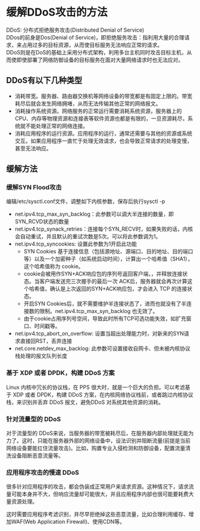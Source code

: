 # 缓解DDoS攻击的方法

DDoS: 分布式拒绝服务攻击(Distributed Denial of Service)  
DDos的前身是Dos(Denial of Service)，即拒绝服务攻击：指利用大量的合理请求，来占用过多的目标资源，从而使目标服务无法响应正常的请求。  
DDoS则是在DoS的基础上采用分布式架构，利用多台主机同时攻击目标主机，从而使即使部署了网络防御设备的目标服务在面对大量网络请求时也无法应对。  

## DDoS有以下几种类型

* 消耗带宽。服务器、路由器交换机等网络设备的带宽都是有固定上限的。带宽耗尽后就会发生网络拥堵，从而无法传输其他正常的网络报文。
* 消耗操作系统资源。网络服务的正常运行需要消耗系统资源，服务器上的CPU、内存等物理资源和连接表等软件资源也都是有限的，一旦资源耗尽，系统就不能处理正常的网络连接。
* 消耗应用程序的运行资源。应用程序的运行，通常还需要与其他的资源或系统交互。如果应用程序一直忙于处理无效请求，也会导致正常请求的处理变慢，甚至无法响应。

## 缓解方法

### 缓解SYN Flood攻击

编辑/etc/sysctl.conf文件，调整如下内核参数，保存后执行sysctl -p

* net.ipv4.tcp_max_syn_backlog：此参数可以调大半连接的数量，即SYN_RCVD状态的数量
* net.ipv4.tcp_synack_retries：连接每个SYN_RECV时，如果失败的话，内核会自动重试，并且默认的重试次数是5次。可以将此参数调为1。
* net.ipv4.tcp_syncookies: 设置此参数为1开启此功能
    * SYN Cookies 基于连接信息（包括源地址、源端口、目的地址、目的端口等）以及一个加密种子（如系统启动时间），计算出一个哈希值（SHA1），这个哈希值称为 cookie。
    * cookie会被用作SYN+ACK响应包的序列号返回客户端，，并释放连接状态。当客户端发送完三次握手的最后一次 ACK后，服务器就会再次计算这个哈希值，确认是上次返回的SYN+ACK响应包，才会进入 TCP 的连接状态。
    * 开启SYN Cookies后，就不需要维护半连接状态了，进而也就没有了半连接数的限制。net.ipv4.tcp_max_syn_backlog 也无效了。
    * 由于cookie占用序列号空间，导致此时所有TCP可选功能失效，如扩充窗口、时间戳等。
* net.ipv4.tcp_abort_on_overflow: 设置当超出处理能力时，对新来的SYN请求直接回RST，丢弃连接
* net.core.netdev_max_backlog: 此参数可设置接收自网卡、但未被内核协议栈处理的报文队列长度

### 基于 XDP 或者 DPDK，构建 DDoS 方案

Linux 内核中冗长的协议栈，在 PPS 很大时，就是一个巨大的负担。可以考滤基于 XDP 或者 DPDK，构建 DDoS 方案，在内核网络协议栈前，或者跳过内核协议栈，来识别并丢弃 DDoS 报文，避免DDoS 对系统其他资源的消耗。

### 针对流量型的 DDoS

对于流量型的 DDoS来说，当服务器的带宽被耗尽后，在服务器内部处理就无能为力了。这时，只能在服务器外部的网络设备中，设法识别并阻断流量(前提是当前网络设备要能扛住流量攻击)。比如，购置专业入侵检测和防御设备，配置流量清洗设备阻断恶意流量等。

### 应用程序攻击的慢速 DDoS

很多针对应用程序的攻击，都会伪装成正常用户来请求资源。这种情况下，请求流量可能本身并不大，但响应流量却可能很大，并且应用程序内部也很可能要耗费大量资源处理。 

这时需要应用程序考滤识别，并尽早拒绝掉这些恶意流量，比如合理利用缓存、增加WAF(Web Application Firewall)、使用CDN等。
